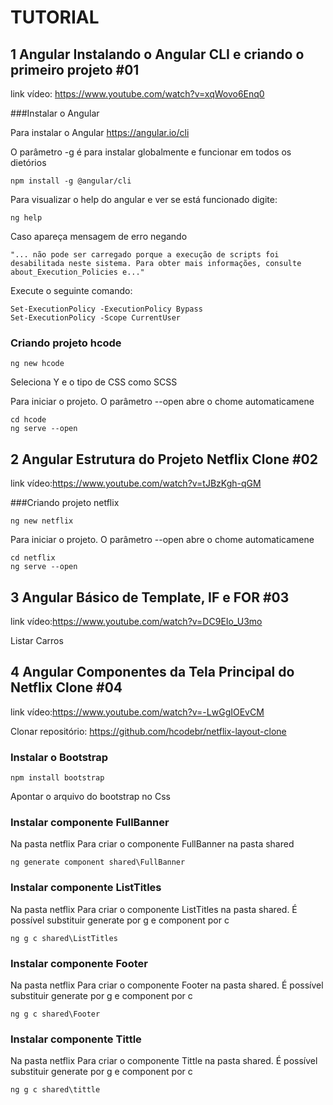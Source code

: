 # TUTORIAL

## 1 Angular Instalando o Angular CLI e criando o primeiro projeto #01

link vídeo: https://www.youtube.com/watch?v=xqWovo6Enq0

###Instalar o Angular

Para instalar o Angular
https://angular.io/cli

O parâmetro -g é para instalar globalmente e funcionar em todos os dietórios

```console
npm install -g @angular/cli
```

Para visualizar o help do angular e ver se está funcionado digite:

```console
ng help
```

Caso apareça mensagem de erro negando

```console
"... não pode ser carregado porque a execução de scripts foi desabilitada neste sistema. Para obter mais informações, consulte about_Execution_Policies e..."
```

Execute o seguinte comando:

```console
Set-ExecutionPolicy -ExecutionPolicy Bypass
Set-ExecutionPolicy -Scope CurrentUser
```

### Criando projeto hcode

```console
ng new hcode
```

Seleciona Y e o tipo de CSS como SCSS

Para iniciar o projeto. O parâmetro --open abre o chome automaticamene

```console
cd hcode
ng serve --open
```

## 2 Angular Estrutura do Projeto Netflix Clone #02

link vídeo:https://www.youtube.com/watch?v=tJBzKgh-qGM

###Criando projeto netflix

```console
ng new netflix
```

Para iniciar o projeto. O parâmetro --open abre o chome automaticamene

```console
cd netflix
ng serve --open
```

## 3 Angular Básico de Template, IF e FOR #03

link vídeo:https://www.youtube.com/watch?v=DC9EIo_U3mo

Listar Carros

## 4 Angular Componentes da Tela Principal do Netflix Clone #04

link vídeo:https://www.youtube.com/watch?v=-LwGgIOEvCM

Clonar repositório: https://github.com/hcodebr/netflix-layout-clone

### Instalar o Bootstrap

```console
npm install bootstrap
```

Apontar o arquivo do bootstrap no Css

### Instalar componente FullBanner

Na pasta netflix
Para criar o componente FullBanner na pasta shared

```console
ng generate component shared\FullBanner
```

### Instalar componente ListTitles

Na pasta netflix
Para criar o componente ListTitles na pasta shared.
É possível substituir generate por g e component por c

```console
ng g c shared\ListTitles
```

### Instalar componente Footer

Na pasta netflix
Para criar o componente Footer na pasta shared.
É possível substituir generate por g e component por c

```console
ng g c shared\Footer
```

### Instalar componente Tittle

Na pasta netflix
Para criar o componente Tittle na pasta shared.
É possível substituir generate por g e component por c

```console
ng g c shared\tittle
```
